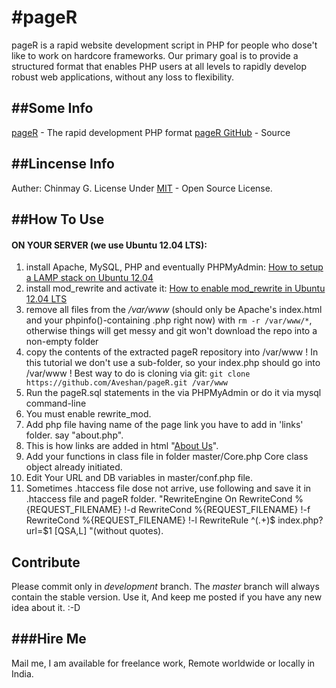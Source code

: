 #pageR
====

pageR is a rapid website development script in PHP for people who dose't like to work on hardcore frameworks.
Our primary goal is to provide a structured format that enables PHP users at all levels to rapidly develop robust web applications, without any loss to flexibility.

##Some Info
----------------------------

[pageR](http://www.aveshan.com) - The rapid development PHP format
[pageR GitHub](https://github.com/Aveshan/pageR) - Source

##Lincense Info
---------------------------------

Auther: Chinmay G.
License Under [MIT](http://opensource.org/licenses/MIT) - Open Source License.


##How To Use
---------------------------

#### ON YOUR SERVER (we use Ubuntu 12.04 LTS):

1. install Apache, MySQL, PHP and eventually PHPMyAdmin: [How to setup a LAMP stack on Ubuntu 12.04](http://www.dev-metal.com/setup-basic-lamp-stack-linux-apache-mysql-php-ubuntu-12-04/)
2. install mod_rewrite and activate it: [How to enable mod_rewrite in Ubuntu 12.04 LTS](http://www.dev-metal.com/enable-mod_rewrite-ubuntu-12-04-lts/)
3. remove all files from the */var/www* (should only be Apache's index.html and your phpinfo()-containing .php right now) with `rm -r /var/www/*`,
otherwise things will get messy and git won't download the repo into a non-empty folder
4. copy the contents of the extracted pageR repository into /var/www ! In this tutorial we don't use a sub-folder,  so your index.php should go into /var/www !
Best way to do is cloning via git: `git clone https://github.com/Aveshan/pageR.git /var/www`
5. Run the pageR.sql statements in the via PHPMyAdmin or do it via mysql command-line
5. You must enable rewrite_mod.
7. Add php file having name of the page link you have to add in 'links' folder. say "about.php".
8. This is how links are added in html "<a href='<?php ech0 URL;?>/about'>About Us</a>".
9. Add your functions in class file in folder master/Core.php Core class object already initiated.
10. Edit Your URL and DB variables in master/conf.php file.
11. Sometimes .htaccess file dose not arrive, use following and save it in .htaccess file and pageR folder.
"RewriteEngine On
RewriteCond %{REQUEST_FILENAME} !-d
RewriteCond %{REQUEST_FILENAME} !-f
RewriteCond %{REQUEST_FILENAME} !-l
RewriteRule ^(.+)$ index.php?url=$1 [QSA,L]
"(without quotes).

## Contribute

Please commit only in *development* branch. The *master* branch will always contain the stable version.
Use it, And keep me posted if you have any new idea about it. :-D

###Hire Me
---------------------------
Mail me, I am available for freelance work, Remote worldwide or locally in India.